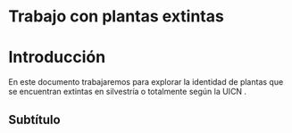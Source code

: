 Trabajo con plantas extintas
================

# Introducción

En este documento trabajaremos para explorar la identidad de plantas que
se encuentran extintas en silvestría o totalmente según la UICN .

## Subtítulo

